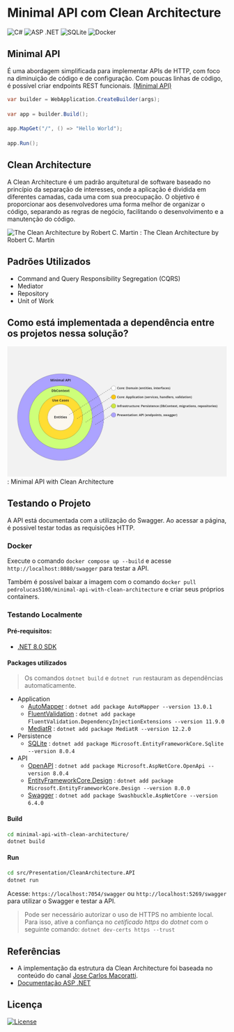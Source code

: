 # Minimal API com Clean Architecture
![C#](https://img.shields.io/badge/c%23-%23239120.svg?style=for-the-badge&logo=csharp&logoColor=white)
![ASP .NET](https://img.shields.io/badge/ASP_.NET-v8.0-808080?style=for-the-badge&logo=.net&logoColor=white&&labelColor=purple)
![SQLite](https://img.shields.io/badge/sqlite-%2307405e.svg?style=for-the-badge&logo=sqlite&logoColor=white)
![Docker](https://img.shields.io/badge/docker-%230db7ed.svg?style=for-the-badge&logo=docker&logoColor=white)

## Minimal API
É uma abordagem simplificada para implementar APIs de HTTP, com foco na diminuição de código e de configuração. Com poucas linhas de código, é possível criar endpoints REST funcionais. [(Minimal API)](https://learn.microsoft.com/pt-br/aspnet/core/fundamentals/minimal-apis/overview?view=aspnetcore-8.0)

```csharp
var builder = WebApplication.CreateBuilder(args);

var app = builder.Build();

app.MapGet("/", () => "Hello World");

app.Run();
```

## Clean Architecture
A Clean Architecture é um padrão arquitetural de software baseado no princípio da separação de interesses, onde a aplicação é dividida em diferentes camadas, cada uma com sua preocupação. O objetivo é proporcionar aos desenvolvedores uma forma melhor de organizar o código, separando as regras de negócio, facilitando o desenvolvimento e a manutenção do código.

![The Clean Architecture by Robert C. Martin](https://blog.cleancoder.com/uncle-bob/images/2012-08-13-the-clean-architecture/CleanArchitecture.jpg)
: The Clean Architecture by Robert C. Martin

## Padrões Utilizados
- Command and Query Responsibility Segregation (CQRS)
- Mediator
- Repository
- Unit of Work

## Como está implementada a dependência entre os projetos nessa solução?

![Diagrama de camadas](docs/Minimal%20API%20with%20Clean%20Architecture.jpg)
: Minimal API with Clean Architecture

## Testando o Projeto
A API está documentada com a utilização do Swagger. Ao acessar a página, é possivel testar todas as requisições HTTP.

### Docker
Execute o comando ```docker compose up --build``` e acesse ```http://localhost:8080/swagger``` para testar a API. 

Também é possível baixar a imagem com o comando ```docker pull pedrolucas5100/minimal-api-with-clean-architecture``` e criar seus próprios containers.

### Testando Localmente
#### Pré-requisitos:
* [.NET 8.0 SDK](https://dotnet.microsoft.com/pt-br/download)

#### Packages utilizados 
> Os comandos ```dotnet build``` e ```dotnet run``` restauram as dependências automaticamente.

* Application
    - [AutoMapper](https://www.nuget.org/packages/automapper/) : ```dotnet add package AutoMapper --version 13.0.1```
    - [FluentValidation](https://www.nuget.org/packages/FluentValidation.DependencyInjectionExtensions) : ```dotnet add package FluentValidation.DependencyInjectionExtensions --version 11.9.0```
    - [MediatR](https://www.nuget.org/packages/MediatR) : ```dotnet add package MediatR --version 12.2.0```
* Persistence
    - [SQLite](https://www.nuget.org/packages/Microsoft.EntityFrameworkCore.Sqlite/8.0.4) : ```dotnet add package Microsoft.EntityFrameworkCore.Sqlite --version 8.0.4```
* API
    - [OpenAPI](https://www.nuget.org/packages/Microsoft.AspNetCore.OpenApi/8.0.4) : ```dotnet add package Microsoft.AspNetCore.OpenApi --version 8.0.4```
    - [EntityFrameworkCore.Design]() : ```dotnet add package Microsoft.EntityFrameworkCore.Design --version 8.0.0```
    - [Swagger](https://www.nuget.org/packages/Swashbuckle.AspNetCore/6.4.0) : ```dotnet add package Swashbuckle.AspNetCore --version 6.4.0```

#### Build
```bash
cd minimal-api-with-clean-architecture/
dotnet build
```

#### Run
```bash
cd src/Presentation/CleanArchitecture.API
dotnet run
```
Acesse: ```https://localhost:7054/swagger``` ou ```http://localhost:5269/swagger``` para utilizar o Swagger e testar a API.

> Pode ser necessário autorizar o uso de HTTPS no ambiente local. Para isso, ative a confiança no *cetificado https* do *dotnet* com o seguinte comando: ```dotnet dev-certs https --trust```

## Referências

- A implementação da estrutura da Clean Architecture foi baseada no conteúdo do canal [Jose Carlos Macoratti](https://www.youtube.com/@josecarlosmacoratti).
- [Documentação ASP .NET](https://learn.microsoft.com/pt-br/aspnet/core/?view=aspnetcore-8.0)

## Licença
[![License](https://img.shields.io/github/license/Ileriayo/markdown-badges?style=for-the-badge)](./LICENSE)